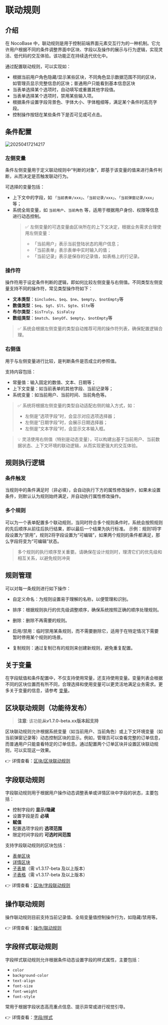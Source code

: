 # 联动规则

## 介绍

在 NocoBase 中，联动规则是用于控制前端界面元素交互行为的一种机制。它允许用户根据不同的条件调整界面中区块、字段以及操作的展示与行为逻辑，实现灵活、低代码的交互体验。该功能正在持续迭代优化中。

通过配置联动规则，可以实现如：

- 根据当前用户角色隐藏/显示某些区块，不同角色显示数据范围不同的区块，如管理员显示完整信息的区块；普通用户只能看到基本信息区块
- 当表单选择某个选项时，自动填写或重置其他字段值。
- 当表单选择某个选项时，禁用某些输入项。
- 根据条件设置字段背景色、字体大小、字体粗细等，满足某个条件时高亮字段。
- 控制操作按钮在某些条件下是否可见或可点击。

## 条件配置

![20250417214217](https://static-docs.nocobase.com/20250417214217.png)
### 左侧变量

条件左侧变量用于定义联动规则中“判断的对象”，即基于该变量的值来进行条件判断，从而决定是否触发联动行为。

可选择的变量包括：

- 上下文中的字段，如 `「当前表单/xxx」`、`「当前记录/xxx」`、`「当前弹窗记录/xxx」`等；
- 系统全局变量，如 `当前用户`、`当前角色` 等，适用于根据用户身份、权限等信息进行动态控制。
  > ✅ 左侧变量的可选变量由区块所在的上下文决定，根据业务需求合理使用左侧变量：
  >
  > - 「当前用户」表示当前登陆状态的用户信息；
  > - 「当前表单」表示表单中实时输入的值；
  > - 「当前记录」表示是保存的记录值，如表格上的行记录。
### 操作符

操作符用于设定条件判断的逻辑，即如何比较左侧变量与右侧值。不同类型左侧变量支持不同的操作符，常见类型操作符如下：

- **文本类型**：`$includes`、`$eq`、`$ne`、`$empty`、`$notEmpty`等
- **数值类型**：`$eq`、`$gt`、`$lt`、`$gte`、`$lte`等
- **布尔类型**：`$isTruly`、`$isFalsy`
- **数组类型**：`$match`、`$anyOf`、`$empty`、`$notEmpty`等

> ✅ 系统会根据左侧变量的类型自动推荐可用的操作符列表，确保配置逻辑合理。
### 右侧值

用于与左侧变量进行比较，是判断条件是否成立的参照值。

支持内容包括：

- 常量值：输入固定的数值、文本、日期等；
- 上下文变量：如当前表单的其他字段、当前记录等；
- 系统变量：如当前用户、当前时间、当前角色等。

> ✅ 系统将根据左侧变量的类型自动适配右侧的输入方式，如：
>
> - 左侧是“选项字段”时，会显示对应选项选择器；
> - 左侧是“日期字段”时，会展示日期选择器；
> - 左侧是“文本字段”时，会显示文本输入框。

> 💡 灵活使用右侧值（特别是动态变量），可以构建出基于当前用户、当前数据状态、上下文环境的联动逻辑，从而实现更强大的交互体验。

## 规则执行逻辑

### 条件触发

当规则中的条件满足时（非必填），会自动执行下方的属性修改操作，如果未设置条件，则默认认为规则始终满足，并自动执行属性修改操作。

### 多个规则

可以为一个表单配置多个联动规则，当同时符合多个规则条件时，系统会按照规则的先后顺序从前往后执行结果，即以最后一个结果为执行标准。
示例：规则1将字段设置为“禁用”，规则2将字段设置为“可编辑”，如果两个规则的条件都满足，那么字段将变为“可编辑”状态。

> 多个规则的执行顺序至关重要。请确保在设计规则时，理清它们的优先级和相互关系，以避免规则冲突

## 规则管理

可以对每一条规则进行如下操作：

- 自定义命名：为规则设置易于理解的名称，以便管理和识别。

- 排序：根据规则执行的优先级调整顺序，确保系统按照正确的顺序处理规则。

- 删除：删除不再需要的规则。

- 启用/禁用：临时禁用某条规则，而不需要删除它，适用于在特定情况下需要暂时停用某个规则的场景。

- 复制规则：通过复制已有的规则来创建新规则，避免重复配置。

## 关于变量

在字段赋值和条件配置中，不仅支持使用常量，还支持使用变量。变量列表会根据不同的区块位置而有所不同，合理选择和使用变量可以更灵活地满足业务需求。更多关于变量的信息，请参考 [变量](/handbook/ui/variables)。

## 区块联动规则（功能待发布）

> **注意**: 该功能**从v1.7.0-beta.xx版本起支持**

区块联动规则允许根据系统变量（如当前用户、当前角色）或上下文环境变量（如当前弹窗记录等）动态控制区块的显示。例如，管理员可以查看完整的订单信息，而普通用户只能查看特定的订单信息。通过配置两个订单区块并设置区块联动规则，可以实现这一效果。

👉 详情查看：[区块/区块联动规则](/handbook/ui/blocks/block-settings/block-linkage-rule)

## 字段联动规则

字段联动规则用于根据用户操作动态调整表单或详情区块中字段的状态，主要包括：

- 控制字段的 **显示/隐藏**
- 设置字段是否 **必填**
- **赋值**
- 配置选项字段的 **选项范围**
- 限定时间字段的 **可选时间范围**

支持字段联动规则的区块包括：

- [表单区块](/handbook/ui/blocks/data-blocks/form#%E8%81%94%E5%8A%A8%E8%A7%84%E5%88%99)
- [详情区块](/handbook/ui/blocks/data-blocks/details#%E8%81%94%E5%8A%A8%E8%A7%84%E5%88%99)
- [子表单](/handbook/ui/fields/specific/nester)（需 v1.3.17-beta 及以上版本）
- [子表格](/handbook/ui/fields/specific/sub-table)（需 v1.3.17-beta 及以上版本）

👉 详情查看：[区块/字段联动规则](/handbook/ui/blocks/block-settings/field-linkage-rule)

## 操作联动规则

操作联动规则目前支持当前记录值、全局变量值控制操作行为，如隐藏/禁用等。

👉 详情查看：[操作/联动规则](/handbook/ui/actions/action-settings/linkage-rule)

## 字段样式联动规则

字段样式联动规则允许根据条件动态设置字段的样式属性，主要包括：

- `color`
- `background-color`
- `text-align`
- `font-size`
- `font-weight`
- `font-style`

常用于根据字段状态高亮重点信息、提示异常或进行视觉引导。

👉 详情查看：[字段/样式](/handbook/ui/fields/field-settings/style)
